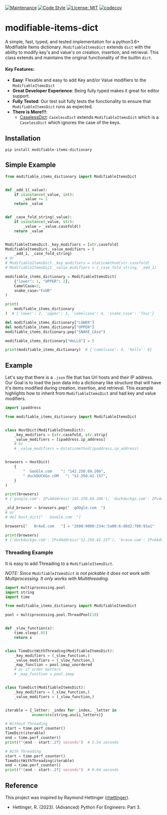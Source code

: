 [![Maintenance](https://img.shields.io/badge/Maintained%3F-yes-green.svg)](https://GitHub.com/Naereen/StrapDown.js/graphs/commit-activity)
[![Code Style](https://img.shields.io/badge/code%20style-black-000000.svg)](https://github.com/ambv/black)
[![License: MIT](https://img.shields.io/badge/License-MIT-blueviolet.svg)](https://opensource.org/licenses/MIT)
[![codecov](https://codecov.io/gh/tybruno/modifiable-items-dictionary/branch/main/graph/badge.svg?token=ZO94EJFI3G)](https://codecov.io/gh/tybruno/modifiable-items-dictionary)

# modifiable-items-dict

A simple, fast, typed, and tested implementation for a python3.6+ Modifiable
Items dictionary. `ModifiableItemsDict`
extends `dict` with the ability to modify key's and value's on creation,
insertion, and retrieval.
This class extends and maintains the original functionality of the
builtin `dict`.

#### Key Features:

* **Easy**: Flexable and easy to add Key and/or Value modifiers to
  the `ModifiableItemsDict`
* **Great Developer Experience**: Being fully typed makes it great for editor
  support.
* **Fully Tested**: Our test suit fully tests the functionality to ensure
  that `ModifiableItemsDict` runs as expected.
* **There is More!!!**:
    * [CaselessDict](https://github.com/tybruno/caseless-dictionary): `CaselessDict`
      extends `ModifiableItemsDict` which
      is a `CaselessDict` which ignores the case of the keys.

## Installation

`pip install modifiable-items-dictionary`

## Simple Example

```python
from modifiable_items_dictionary import ModifiableItemsDict


def _add_1(_value):
    if isinstance(_value, int):
        _value += 1
    return _value


def _case_fold_string(_value):
    if isinstance(_value, str):
        _value = _value.casefold()
    return _value


ModifiableItemsDict._key_modifiers = [str.casefold]
ModifiableItemsDict._value_modifiers = (
    _add_1, _case_fold_string)
# Or
# ModifiableItemsDict._key_modifiers = staticmethod(str.casefold)
# ModifiableItemsDict._value_modifiers = [_case_fold_string, _add_1]

modifiable_items_dictionary = ModifiableItemsDict(
    {"lower": 1, "UPPER": 2},
    CamelCase=3,
    snake_case="FoUR"
)

print(
    modifiable_items_dictionary
)  # {'lower': 2, 'upper': 3, 'camelcase': 4, 'snake_case': 'four'}

del modifiable_items_dictionary["LOWER"]
del modifiable_items_dictionary["UPPER"]
modifiable_items_dictionary.pop("SNAKE_CAse")

modifiable_items_dictionary["HeLLO"] = 5

print(modifiable_items_dictionary)  # {'camelcase': 4, 'hello': 6}
```

## Example

Let's say that there is a `.json` file that has Url hosts and their IP address.
Our Goal is to load the json data into a dictionary like structure that will
have it's items modified during creation,
insertion, and retrieval.
This example highlights how to inherit from `ModifiableItemsDict` and had key
and value modifiers.

```python
import ipaddress

from modifiable_items_dictionary import ModifiableItemsDict


class HostDict(ModifiableItemsDict):
    _key_modifiers = [str.casefold, str.strip]
    _value_modifiers = [ipaddress.ip_address]
    # Or
    # _value_modifiers = @staticmethod(ipaddress.ip_address)


browsers = HostDict(
    {
        "  GooGle.com    ": "142.250.69.206",
        " duckDUCKGo.cOM   ": "52.250.42.157",
    }
)

print(browsers)
# {'google.com': IPv4Address('142.250.69.206'), 'duckduckgo.com': IPv4Address('52.250.42.157')}

_old_browser = browsers.pop("  gOOgle.com  ")
# or 
# del host_dict["   GooGle.com  "]

browsers["   BrAvE.com   "] = "2600:9000:234c:5a00:6:d0d2:780:93a1"

print(browsers)
# {'duckduckgo.com': IPv4Address('52.250.42.157'), 'brave.com': IPv6Address('2600:9000:234c:5a00:6:d0d2:780:93a1')}
```

### Threading Example

It is easy to add Threading to a `ModifiableItemsDict`.

*NOTE: Since `ModifiableItemsDict` is not pickable it does not work with
Multiprocessing. It only works with Multithreading.*

```python
import multiprocessing.pool
import string
import time

from modifiable_items_dictionary import ModifiableItemsDict

pool = multiprocessing.pool.ThreadPool(10)


def _slow_function(x):
    time.sleep(.05)
    return x


class TimeDictWithThreading(ModifiableItemsDict):
    _key_modifiers = (_slow_function,)
    _value_modifiers = (_slow_function,)
    _map_function = pool.imap_unordered
    # or if order matters
    # _map_function = pool.imap


class TimeDict(ModifiableItemsDict):
    _key_modifiers = (_slow_function,)
    _value_modifiers = (_slow_function,)


iterable = {_letter: _index for _index, _letter in
            enumerate(string.ascii_letters)}

# Without Threading
start = time.perf_counter()
TimeDict(iterable)
end = time.perf_counter()
print(f"{end - start:.2f} seconds")  # 5.54 seconds

# With Threading
start = time.perf_counter()
TimeDictWithThreading(iterable)
end = time.perf_counter()
print(f"{end - start:.2f} seconds")  # 0.64 seconds
```

## Reference

This project was inspired by Raymond
Hettinger ([rhettinger](https://github.com/rhettinger)).

- Hettinger, R. (2023). (Advanced) Python For Engineers: Part 3.
